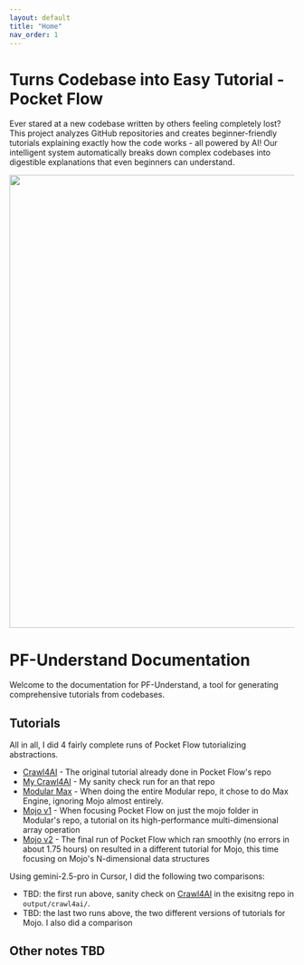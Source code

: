 ```yaml
---
layout: default
title: "Home"
nav_order: 1
---
```


# Turns Codebase into Easy Tutorial - Pocket Flow

Ever stared at a new codebase written by others feeling completely lost? This project analyzes GitHub repositories and creates beginner-friendly tutorials explaining exactly how the code works - all powered by AI! Our intelligent system automatically breaks down complex codebases into digestible explanations that even beginners can understand.

<p align="center">
  <a href="https://github.com/The-Pocket/PocketFlow" target="_blank">
    <img 
      src="https://raw.githubusercontent.com/The-Pocket/Tutorial-Codebase-Knowledge/refs/heads/main/assets/banner.png" width="800"
    />
  </a>
</p>

# PF-Understand Documentation

Welcome to the documentation for PF-Understand, a tool for generating comprehensive tutorials from codebases.

## Tutorials

All in all, I did 4 fairly complete runs of Pocket Flow tutorializing abstractions.

- [Crawl4AI](./Crawl4ai/) - The original tutorial already done in Pocket Flow's repo
- [My Crawl4AI](./my-crawl4ai/) - My sanity check run for an that repo
- [Modular Max](./modular_max/) - When doing the entire Modular repo, it chose to do Max Engine, ignoring Mojo almost entirely.
- [Mojo v1](./mojo-v1/) - When focusing Pocket Flow on just the mojo folder in Modular's repo, a tutorial on its high-performance multi-dimensional array operation
- [Mojo v2](./mojo-v2/) - The final run of Pocket Flow which ran smoothly (no errors in about 1.75 hours) on resulted in a different tutorial for Mojo, this time focusing on Mojo's N-dimensional data structures

Using gemini-2.5-pro in Cursor, I did the following two comparisons:
- TBD: the first run above, sanity check on [Crawl4AI](./crawl4ai/) in the exisitng repo in `output/crawl4ai/`.
- TBD: the last two runs above, the two different versions of tutorials for Mojo.
I also did a comparison 

## Other notes TBD


